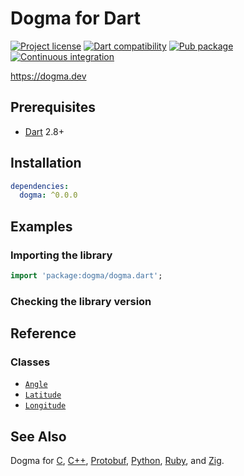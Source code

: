 # Dogma for Dart

[![Project license](https://img.shields.io/badge/license-Public%20Domain-blue.svg)](https://unlicense.org)
[![Dart compatibility](https://img.shields.io/badge/dart-2.8%20%7C%202.9-blue)](https://pub.dev/packages/dogma)
[![Pub package](https://img.shields.io/pub/v/dogma.svg)](https://pub.dev/packages/dogma)
[![Continuous integration](https://github.com/dogmatists/dogma.dart/workflows/Continuous%20integration/badge.svg)](https://github.com/dogmatists/dogma.dart/actions?query=workflow%3A%22Continuous+integration%22)

<https://dogma.dev>

## Prerequisites

- [Dart](https://dart.dev) 2.8+

## Installation

```yaml
dependencies:
  dogma: ^0.0.0
```

## Examples

### Importing the library

```dart
import 'package:dogma/dogma.dart';
```

### Checking the library version

## Reference

### Classes

- [`Angle`](https://dogma.dev/Angle/)
- [`Latitude`](https://dogma.dev/Latitude/)
- [`Longitude`](https://dogma.dev/Longitude/)

## See Also

Dogma for [C][], [C++][], [Protobuf][], [Python][], [Ruby][], and [Zig][].

[C]:        https://github.com/dogmatists/dogma.c
[C++]:      https://github.com/dogmatists/dogma.cpp
[Dart]:     https://github.com/dogmatists/dogma.dart
[Protobuf]: https://github.com/dogmatists/dogma.pb
[Python]:   https://github.com/dogmatists/dogma.py
[Ruby]:     https://github.com/dogmatists/dogma.rb
[Zig]:      https://github.com/dogmatists/dogma.zig
